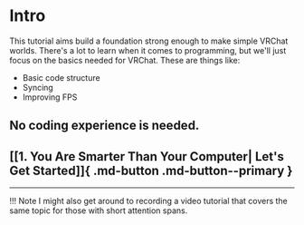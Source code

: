 # Intro

This tutorial aims build a foundation strong enough to make simple VRChat worlds. There's a lot to learn when it comes to programming, but we'll just focus on the basics needed for VRChat. These are things like:
- Basic code structure
- Syncing
- Improving FPS

## No coding experience is needed.

## [[1. You Are Smarter Than Your Computer| Let's Get Started]]{ .md-button .md-button--primary }

---
!!! Note
    I might also get around to recording a video tutorial that covers the same topic for those with short attention spans.